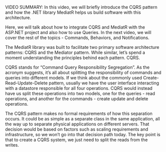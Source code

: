 VIDEO SUMMARY:
In this video, we will briefly introduce the CQRS pattern and how the .NET library MediatR helps us build software with this architecture.

Here, we will talk about how to integrate CQRS and MediatR with the ASP.NET project and also how to use Queries. In the next video, we will cover the rest of the topics - Commands, Behaviors, and Notifications.

The MediatR library was built to facilitate two primary software architecture patterns: CQRS and the Mediator pattern. While similar, let’s spend a moment understanding the principles behind each pattern.
CQRS.

CQRS stands for “Command Query Responsibility Segregation”. As the acronym suggests, it’s all about splitting the responsibility of commands and queries into different models.
If we think about the commonly used Create-Read-Update-Delete pattern, usually we have the user interface interacting with a datastore responsible for all four operations. CQRS would instead have us split these operations into two models, one for the queries - read operations, and another for the commands - create update and delete operations.

The CQRS pattern makes no formal requirements of how this separation occurs. It could be as simple as a separate class in the same application, all the way up to separate physical applications on different servers. That decision would be based on factors such as scaling requirements and infrastructure, so we won’t go into that decision path today.
The key point is that to create a CQRS system, we just need to split the reads from the writes.
